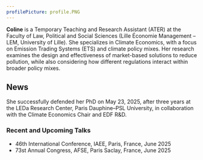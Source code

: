 ```yaml
---
profilePicture: profile.PNG
---
```


**Coline** is a Temporary Teaching and Research Assistant (ATER) at the Faculty of Law, Political and Social Sciences (Lille Économie Management – LEM, University of Lille). She specializes in Climate Economics, with a focus on Emission Trading Systems (ETS) and climate policy mixes. Her research examines the design and effectiveness of market-based solutions to reduce pollution, while also considering how different regulations interact within broader policy mixes.

## News
She successfully defended her PhD on May 23, 2025, after three years at the LEDa Research Center, Paris Dauphine–PSL University, in collaboration with the Climate Economics Chair and EDF R&D.
### Recent and Upcoming Talks

-  46th International Conference, IAEE, Paris, France, June 2025
- 73st Annual Congress, AFSE, Paris Saclay, France, June 2025
